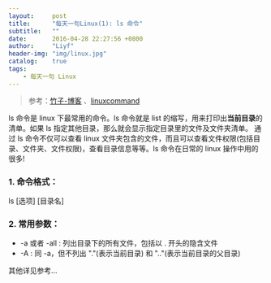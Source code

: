 ```yaml
---
layout:     post
title:      "每天一句Linux(1): ls 命令"
subtitle:   ""
date:       2016-04-28 22:27:56 +0800
author:     "Liyf"
header-img: "img/linux.jpg"
catalog:    true
tags: 
    - 每天一句 Linux
---
```


> 参考：[竹子-博客](http://www.cnblogs.com/peida/archive/2012/10/23/2734829.html) 、[linuxcommand](http://linuxcommand.org/man_pages/ls1.html)

ls 命令是 linux 下最常用的命令。ls 命令就是 list 的缩写，用来打印出**当前目录**的清单。如果 ls 指定其他目录，那么就会显示指定目录里的文件及文件夹清单。 通过 ls 命令不仅可以查看 linux 文件夹包含的文件，而且可以查看文件权限(包括目录、文件夹、文件权限)，查看目录信息等等。ls 命令在日常的 linux 操作中用的很多!

### 1. 命令格式：
ls [选项] [目录名]

### 2. 常用参数：
- -a 或者 -all : 列出目录下的所有文件，包括以 . 开头的隐含文件
- -A : 同 -a，但不列出 "."(表示当前目录) 和 ".."(表示当前目录的父目录)

其他详见参考...

 